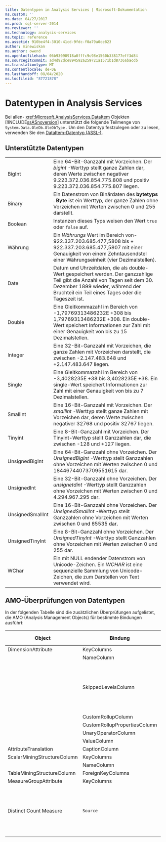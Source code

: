 ```yaml
---
title: Datentypen in Analysis Services | Microsoft-Dokumentation
ms.custom: ''
ms.date: 04/27/2017
ms.prod: sql-server-2014
ms.reviewer: ''
ms.technology: analysis-services
ms.topic: reference
ms.assetid: 910be4f4-3010-41cd-9fdc-f0a79a0ce823
author: minewiskan
ms.author: owend
ms.openlocfilehash: 06b93090918a0fffc9c98e1560b338177eff3d84
ms.sourcegitcommit: ad4d92dce894592a259721a1571b1d8736abacdb
ms.translationtype: MT
ms.contentlocale: de-DE
ms.lasthandoff: 08/04/2020
ms.locfileid: "87721878"
---
```

# <a name="data-types-in-analysis-services"></a>Datentypen in Analysis Services
  Bei allen- <xref:Microsoft.AnalysisServices.DataItem> Objekten [!INCLUDE[ssASnoversion](../../../includes/ssasnoversion-md.md)] unterstützt die folgende Teilmenge von `System.Data.OleDb.OleDbType` . Um den Datentyp festzulegen oder zu lesen, verwenden Sie den [DataItem-Datentyp &#40;ASSL-&#41;](https://docs.microsoft.com/bi-reference/assl/data-type/dataitem-data-type-assl).  
  
## <a name="supported-data-types"></a>Unterstützte Datentypen  
  
|||  
|-|-|  
|BigInt|Eine 64-Bit-Ganzzahl mit Vorzeichen. Der *bigint* -Werttyp stellt ganze Zahlen dar, deren Werte zwischen negativer 9.223.372.036.854.775.808 und positiv 9.223.372.036.854.775.807 liegen.|  
|Binary|Ein Datenstrom von Binärdaten des **bytetyps** . **Byte** ist ein Werttyp, der ganze Zahlen ohne Vorzeichen mit Werten zwischen 0 und 255 darstellt.|  
|Boolean|Instanzen dieses Typs weisen den Wert `true` oder `false` auf.|  
|Währung|Ein *Währungs* Wert im Bereich von-922.337.203.685.477,5808 bis + 922.337.203.685.477,5807 mit einer Genauigkeit von einem Zehntausendstel einer Währungseinheit (vier Dezimalstellen).|  
|Date|Datum und Uhrzeitdaten, die als double-Wert gespeichert werden. Der ganzzahlige Teil gibt die Anzahl von Tagen seit dem 30. Dezember 1899 wieder, während der Bruchteil ein Teil eines Tages oder die Tageszeit ist.|  
|Double|Eine Gleitkommazahl im Bereich von -1,79769313486232E +308 bis 1,79769313486232E +308. Ein double-Wert speichert Informationen zur Zahl mit einer Genauigkeit von bis zu 15 Dezimalstellen.|  
|Integer|Eine 32-Bit-Ganzzahl mit Vorzeichen, die ganze Zahlen mit Vorzeichen darstellt, die zwischen -2.147.483.648 und +2.147.483.647 liegen.|  
|Single|Eine Gleitkommazahl im Bereich von -3,4028235E +38 bis 3,4028235E +38. Ein single-Wert speichert Informationen zur Zahl mit einer Genauigkeit von bis zu 7 Dezimalstellen.|  
|Smallint|Eine 16-Bit-Ganzzahl mit Vorzeichen. Der *smallint* -Werttyp stellt ganze Zahlen mit Vorzeichen dar, deren Werte zwischen negativer 32768 und positiv 32767 liegen.|  
|Tinyint|Eine 8-Bit-Ganzzahl mit Vorzeichen. Der Tinyint-Werttyp stellt Ganzzahlen dar, die zwischen -128 und +127 liegen.|  
|UnsignedBigInt|Eine 64-Bit-Ganzzahl ohne Vorzeichen. Der *UnsignedBigInt* -Werttyp stellt Ganzzahlen ohne Vorzeichen mit Werten zwischen 0 und 18446744073709551615 dar.|  
|UnsignedInt|Eine 32-Bit-Ganzzahl ohne Vorzeichen. Der *unsignetdint* -Werttyp stellt Ganzzahlen ohne Vorzeichen mit Werten zwischen 0 und 4.294.967.295 dar.|  
|UnsignedSmallInt|Eine 16-Bit-Ganzzahl ohne Vorzeichen. Der *UnsignedSmallInt* -Werttyp stellt Ganzzahlen ohne Vorzeichen mit Werten zwischen 0 und 65535 dar.|  
|UnsignedTinyInt|Eine 8-Bit-Ganzzahl ohne Vorzeichen. Der *UnsignedTinyInt* -Werttyp stellt Ganzzahlen ohne Vorzeichen mit Werten zwischen 0 und 255 dar.|  
|WChar|Ein mit NULL endender Datenstrom von Unicode-Zeichen. Ein *WCHAR* ist eine sequenzielle Sammlung von Unicode-Zeichen, die zum Darstellen von Text verwendet wird.|  
  
## <a name="amo-validations-on-data-types"></a>AMO-Überprüfungen von Datentypen  
 In der folgenden Tabelle sind die zusätzlichen Überprüfungen aufgelistet, die AMO (Analysis Management Objects) für bestimmte Bindungen ausführt:  
  
|Object|Bindung|Zulässige Datentypen|  
|------------|-------------|------------------------|  
|DimensionAttribute|KeyColumns|Alle bis auf Binary|  
||NameColumn|Nur WChar|  
||SkippedLevelsColumn|Nur ganzzahlige Datentypen: BigInt, Integer, SmallInt, TinyInt, UnsignedBigInt, UnsignedInt, UnsignedSmallInt, UnsignedTinyInt|  
||CustomRollupColumn|Nur WChar|  
||CustomRollupPropertiesColumn|Nur WChar|  
||UnaryOperatorColumn|Nur WChar|  
||ValueColumn|All|  
|AttributeTranslation|CaptionColumn|Nur WChar|  
|ScalarMiningStructureColumn|KeyColumns|Alle bis auf Binary|  
||NameColumn|Nur WChar|  
|TableMiningStructureColumn|ForeignKeyColumns|Alle bis auf Binary|  
|MeasureGroupAttribute|KeyColumns|Alle bis auf Binary|  
|Distinct Count Measure|`Source`|BigInt, Currency, Double, Integer, Single, SmallInt, TinyInt, UnsignedBigInt, UnsignedInt, UnsignedSmallInt, UnsignedTinyInt|  
  
  
